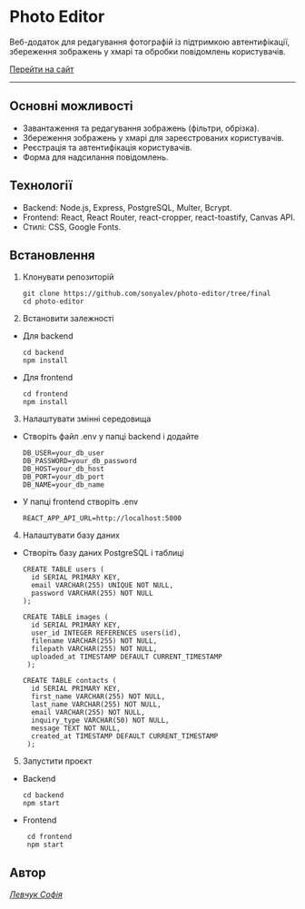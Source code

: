 # Photo Editor
Веб-додаток для редагування фотографій із підтримкою автентифікації, збереження зображень у хмарі та обробки повідомлень користувачів.

[Перейти на сайт](https://photo-editor-axnwsnjr8-sofias-projects-677fb3cd.vercel.app)

______________________________________________

## Основні можливості
- Завантаження та редагування зображень (фільтри, обрізка).
- Збереження зображень у хмарі для зареєстрованих користувачів.
- Реєстрація та автентифікація користувачів.
- Форма для надсилання повідомлень.

## Технології
- Backend: Node.js, Express, PostgreSQL, Multer, Bcrypt.
- Frontend: React, React Router, react-cropper, react-toastify, Canvas API.
- Стилі: CSS, Google Fonts.

## Встановлення

1. Клонувати репозиторій

       git clone https://github.com/sonyalev/photo-editor/tree/final
       cd photo-editor

2. Встановити залежності
- Для backend

      cd backend
      npm install  

- Для frontend

      cd frontend
      npm install

3. Налаштувати змінні середовища

 - Створіть файл .env у папці backend і додайте

       DB_USER=your_db_user
       DB_PASSWORD=your_db_password
       DB_HOST=your_db_host
       DB_PORT=your_db_port
       DB_NAME=your_db_name

- У папці frontend створіть .env

      REACT_APP_API_URL=http://localhost:5000

4. Налаштувати базу даних

- Створіть базу даних PostgreSQL і таблиці

      CREATE TABLE users (
        id SERIAL PRIMARY KEY,
        email VARCHAR(255) UNIQUE NOT NULL,
        password VARCHAR(255) NOT NULL
      );

      CREATE TABLE images (
        id SERIAL PRIMARY KEY,
        user_id INTEGER REFERENCES users(id),
        filename VARCHAR(255) NOT NULL,
        filepath VARCHAR(255) NOT NULL,
        uploaded_at TIMESTAMP DEFAULT CURRENT_TIMESTAMP
       );

      CREATE TABLE contacts (
        id SERIAL PRIMARY KEY,
        first_name VARCHAR(255) NOT NULL,
        last_name VARCHAR(255) NOT NULL,
        email VARCHAR(255) NOT NULL,
        inquiry_type VARCHAR(50) NOT NULL,
        message TEXT NOT NULL,
        created_at TIMESTAMP DEFAULT CURRENT_TIMESTAMP
       );

5. Запустити проєкт
 - Backend

       cd backend
       npm start

- Frontend

       cd frontend
       npm start


## Автор
 [_Левчук Софія_](https://www.linkedin.com/in/sofia-levchuk-98a4062a5/)

